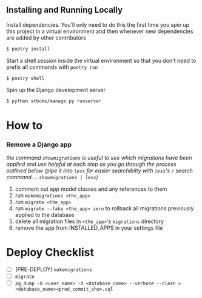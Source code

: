 ## Installing and Running Locally

Install dependencies. You'll only need to do this the first time you spin up this project in a virtual environment and then whenever new dependencies are added by other contributors
```bash
$ poetry install
```

Start a shell session inside the virtual environment so that you don't need to prefix all commands with `poetry run`
```bash
$ poetry shell
```

Spin up the Django development server
```bash
$ python stbcms/manage.py runserver
```


# How to

### Remove a Django app

_the command `showmigrations` is useful to see which migrations have been applied and use helpful at each step as you go through the process outlined below (pipe it into `less` for easier searchibilty with `less`'s `/` search command ... `showmigrations | less`)_

1. comment out app model classes and any references to them
2. run `makemigrations <the_app>`
3. run `migrate <the_app>`
4. run `migrate --fake <the_app> zero` to rollback all migrations previously applied to the database
5. delete all migration files in `<the_app>`'s `migrations` directory
6. remove the app from INSTALLED_APPS in your settings file


# Deploy Checklist
- [ ] (PRE-DEPLOY) `makemigrations`
- [ ] `migrate`
- [ ] `pg_dump -U <user_name> -d <database_name> --verbose --clean > <database_name><prod_commit_sha>.sql`